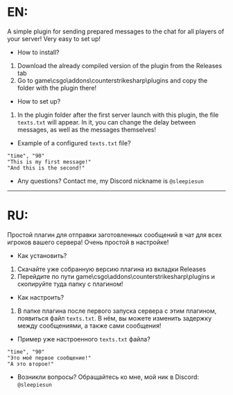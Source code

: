 # EN:
A simple plugin for sending prepared messages to the chat for all players of your server!
Very easy to set up!

- How to install?
1. Download the already compiled version of the plugin from the Releases tab
2. Go to game\csgo\addons\counterstrikesharp\plugins and copy the folder with the plugin there!

- How to set up?
1. In the plugin folder after the first server launch with this plugin, the file `texts.txt` will appear.
In it, you can change the delay between messages, as well as the messages themselves!

- Example of a configured `texts.txt` file?
```
"time", "90"
"This is my first message!"
"And this is the second!"
```

- Any questions? Contact me, my Discord nickname is `@sleepiesun`

---------------------------------------------------------------------------------------------------------

# RU:
Простой плагин для отправки заготовленных сообщений в чат для всех игроков вашего сервера!
Очень простой в настройке!

- Как установить?
1. Скачайте уже собранную версию плагина из вкладки Releases
2. Перейдите по пути game\csgo\addons\counterstrikesharp\plugins и скопируйте туда папку с плагином!

- Как настроить?
1. В папке плагина после первого запуска сервера с этим плагином, появиться файл `texts.txt`.
В нём, вы можете изменить задержку между сообщениями, а также сами сообщения!

- Пример уже настроенного `texts.txt` файла?
```
"time", "90"
"Это моё первое сообщение!"
"А это второе!"
```

- Возникли вопросы? Обращайтесь ко мне, мой ник в Discord: `@sleepiesun`
